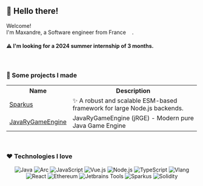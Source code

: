 ## 👋 Hello there!

Welcome!<br>
I'm Maxandre, a Software engineer from France <img src="https://hatscripts.github.io/circle-flags/flags/fr.svg" width="12">.

<h4>⚠️ I'm looking for a 2024 summer internship of 3 months.</h1>

<br>

### 🔨 Some projects I made
<table>
    <tr>
        <th>Name</th>
        <th>Description</th>
    </tr>
    <tr>
        <td><a href="https://github.com/maxand-re/Sparkus">Sparkus</a></td>
        <td>✨ A robust and scalable ESM-based <br>framework for large Node.js backends.</td>
    </tr>
    <tr>
        <td><a href="https://github.com/maxand-re/JavaRyGameEngine">JavaRyGameEngine</a></td>
        <td>JavaRyGameEngine (jRGE) - Modern pure<br> Java Game Engine</td>
    </tr>
</table>

<br>

### ❤️ Technologies I love

<div align="center">
  <img src="https://img.shields.io/badge/-Java-ab4949?style=for-the-badge&logo=coffeescript&logoColor=fff" alt="Java"/>
  <img src="https://img.shields.io/badge/-Arc%20Browser-FCBFBD?style=for-the-badge&logo=arc&logoColor=000" alt="Arc"/>
  <img src="https://img.shields.io/badge/-JavaScript-F7DF1E?style=for-the-badge&logo=javascript&logoColor=000" alt="JavaScript"/>
  <img src="https://img.shields.io/badge/-Vue.js-4FC08D?style=for-the-badge&logo=vuedotjs&logoColor=fff" alt="Vue.js"/>
  <img src="https://img.shields.io/badge/-Node.js-49ab75?style=for-the-badge&logo=Node.js&logoColor=fff" alt="Node.js"/>
  <img src="https://img.shields.io/badge/-TypeScript-3178C6?style=for-the-badge&logo=TypeScript&logoColor=fff" alt="TypeScript"/>
  <img src="https://img.shields.io/badge/-Vlang-5D87BF?style=for-the-badge&logo=v&logoColor=fff" alt="Vlang"/>
  <img src="https://img.shields.io/badge/-React-40AEF0?style=for-the-badge&logo=react&logoColor=fff" alt="React"/>
  <img src="https://img.shields.io/badge/-Ethereum-1C1CFF?style=for-the-badge&logo=ethereum&logoColor=fff" alt="Ethereum"/>
  <img src="https://img.shields.io/badge/-JetBrains%20Tools-8A2BE2?style=for-the-badge&logo=jetbrains&logoColor=fff" alt="Jetbrains Tools"/>
  <img src="https://img.shields.io/badge/-Sparkus-000?style=for-the-badge&logoColor=fff" alt="Sparkus"/>
  <img src="https://img.shields.io/badge/-Solidity-363636?style=for-the-badge&logo=solidity&logoColor=fff" alt="Solidity"/>
</div>
